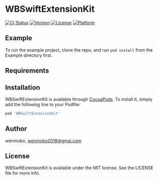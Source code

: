 # WBSwiftExtensionKit

[![CI Status](https://img.shields.io/travis/wenmobo/WBSwiftExtensionKit.svg?style=flat)](https://travis-ci.org/wenmobo/WBSwiftExtensionKit)
[![Version](https://img.shields.io/cocoapods/v/WBSwiftExtensionKit.svg?style=flat)](https://cocoapods.org/pods/WBSwiftExtensionKit)
[![License](https://img.shields.io/cocoapods/l/WBSwiftExtensionKit.svg?style=flat)](https://cocoapods.org/pods/WBSwiftExtensionKit)
[![Platform](https://img.shields.io/cocoapods/p/WBSwiftExtensionKit.svg?style=flat)](https://cocoapods.org/pods/WBSwiftExtensionKit)

## Example

To run the example project, clone the repo, and run `pod install` from the Example directory first.

## Requirements

## Installation

WBSwiftExtensionKit is available through [CocoaPods](https://cocoapods.org). To install
it, simply add the following line to your Podfile:

```ruby
pod 'WBSwiftExtensionKit'
```

## Author

wenmobo, wenmobo2018@gmai.com

## License

WBSwiftExtensionKit is available under the MIT license. See the LICENSE file for more info.
